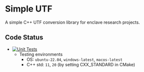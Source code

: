 # Simple UTF

A simple C++ UTF conversion library for enclave research projects.

## Code Status
- [![Unit Tests](https://github.com/zhenghaven/SimpleUtf/actions/workflows/unit-tests.yaml/badge.svg?branch=main)](https://github.com/zhenghaven/SimpleUtf/actions/workflows/unit-tests.yaml)
	- Testing environments
		- OS: `ubuntu-22.04`, `windows-latest`, `macos-latest`
		- C++ std: `11`, `20` (by setting CXX_STANDARD in CMake)

